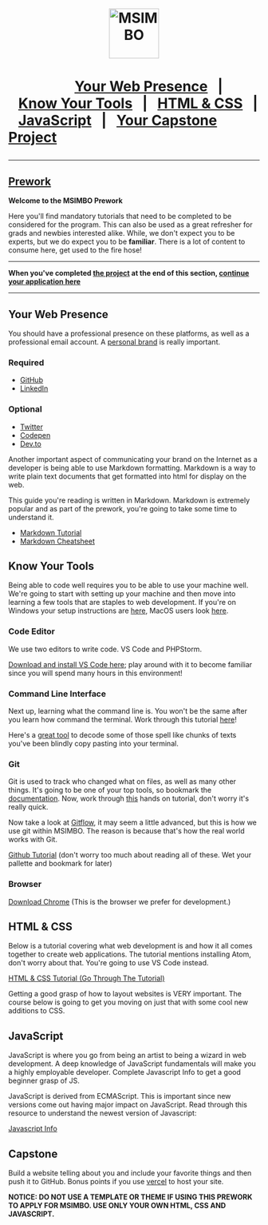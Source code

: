 <h1 align="center"><img src="https://i.imgur.com/R5S3FM1.gif" alt="MSIMBO" width="100px" /><h1> 

&nbsp;&nbsp;&nbsp;&nbsp;&nbsp;&nbsp;&nbsp;&nbsp;&nbsp;&nbsp;&nbsp;&nbsp;&nbsp;&nbsp;&nbsp;&nbsp;&nbsp;&nbsp;&nbsp;&nbsp;[Your Web Presence](#web-presence)&nbsp;&nbsp;&nbsp;|&nbsp;&nbsp;&nbsp;[Know Your Tools](#command-line)&nbsp;&nbsp;&nbsp;|&nbsp;&nbsp;&nbsp;[HTML & CSS](#html)&nbsp;&nbsp;&nbsp;|&nbsp;&nbsp;&nbsp;[JavaScript](#javascript)&nbsp;&nbsp;&nbsp;|&nbsp;&nbsp;&nbsp;[Your Capstone Project](#capstone)

---

## [Prework](https://msimbo.org)

**Welcome to the MSIMBO Prework**

Here you'll find mandatory tutorials that need to be completed to be considered for the program.
This can also be used as a great refresher for grads and newbies interested alike.
While, we don't expect you to be experts, but we do expect you to be **familiar**.
There is a lot of content to consume here, get used to the fire hose! 

***
**When you've completed [the project](https://github.com/msimbo/prework#capstone) at the end of this section, [continue your application here](https://forms.office.com/r/vuVv3R20GK)**
***

<h2 id="web-presence">Your Web Presence</h2>

You should have a professional presence on these platforms, as well as a professional email account. A [personal brand](http://blog.thefirehoseproject.com/posts/personal-branding-software-developer/) is really important.

### Required
- [GitHub](https://github.com)
- [LinkedIn](https://linkedin.com)

### Optional 
- [Twitter](https://twitter.com)
- [Codepen](https://codepen.io)
- [Dev.to](https://dev.to/)

Another important aspect of communicating your brand on the Internet as a developer is being able to use Markdown formatting. Markdown is a way to write plain text documents that get formatted into html for display on the web. 

This guide you're reading is written in Markdown. Markdown is extremely popular and as part of the prework, you're going to take some time to understand it. <br />
- [Markdown Tutorial](https://www.markdowntutorial.com/)  
- [Markdown Cheatsheet](https://github.com/adam-p/markdown-here/wiki/Markdown-Cheatsheet)

<h2 id="command-line">Know Your Tools</h2>

Being able to code well requires you to be able to use your machine well. We're going to start with setting up your machine and then move into learning a few tools that are staples to web development. If you're on Windows your setup instructions are [here](https://github.com/msimbo/prework/blob/main/Windows-Tooling.md), MacOS users look [here](https://github.com/msimbo/prework/blob/main/MacOS-Tooling.md).

### Code Editor

We use two editors to write code. VS Code and PHPStorm.

[Download and install VS Code here](https://code.visualstudio.com/download); play around with it to become familiar since you will spend many hours in this environment!

### Command Line Interface

Next up, learning what the command line is. You won't be the same after you learn how command the terminal. Work through this tutorial [here](https://tutorial.djangogirls.org/en/intro_to_command_line/)! 

Here's a [great tool](https://explainshell.com/) to decode some of those spell like chunks of texts you've been blindly copy pasting into your terminal. 

### Git

Git is used to track who changed what on files, as well as many other things. It's going to be one of your top tools, so bookmark the [documentation](https://git-scm.com/doc).  Now, work through [this](https://try.github.io/levels/1/challenges/1) hands on tutorial, don't worry it's really quick. 

Now take a look at [Gitflow](https://www.atlassian.com/git/tutorials/comparing-workflows/gitflow-workflow), it may seem a little advanced, but this is how we use git within MSIMBO. The reason is because that's how the real world works with Git.

[Github Tutorial](https://github.com/jlord/git-it-electron#what-to-install) 
(don't worry too much about reading all of these. Wet your pallette and bookmark for later)

### Browser

[Download Chrome](https://www.google.com/intl/en_ca/chrome/) (This is the browser we prefer for development.)


<h2 id="html">HTML & CSS</h2>

Below is a tutorial covering what web development is and how it all comes together to create
web applications. The tutorial mentions installing Atom, don't worry about that. You're going to use VS Code instead. 

[HTML & CSS Tutorial (Go Through The Tutorial)](https://internetingishard.com/html-and-css/)

Getting a good grasp of how to layout websites is VERY important. The course below is going to get you moving on just that with some cool new additions to CSS.

<h2 id="javascript">JavaScript</h2>

JavaScript is where you go from being an artist to being a wizard in web development. A deep knowledge of JavaScript fundamentals will make you a highly employable developer. Complete Javascript Info to get a good beginner grasp of JS.

JavaScript is derived from ECMAScript. This is important since new versions come out having major impact on JavaScript. Read through this resource to understand the newest version of Javascript:



[Javascript Info](http://javascript.info/)



<h2 id="capstone">Capstone</h2>

Build a website telling about you and include your favorite things and then push it to GitHub. Bonus points if you use [vercel](https://vercel.com/) to host your site.

**NOTICE: DO NOT USE A TEMPLATE OR THEME IF USING THIS PREWORK TO APPLY FOR MSIMBO. USE ONLY YOUR OWN HTML, CSS AND JAVASCRIPT.**
